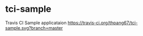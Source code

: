 # tci-sample
Travis CI Sample applicataion https://travis-ci.org/thpang67/tci-sample.svg?branch=master

